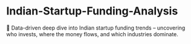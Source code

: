 # Indian-Startup-Funding-Analysis
🚀 Data-driven deep dive into Indian startup funding trends – uncovering who invests, where the money flows, and which industries dominate.
